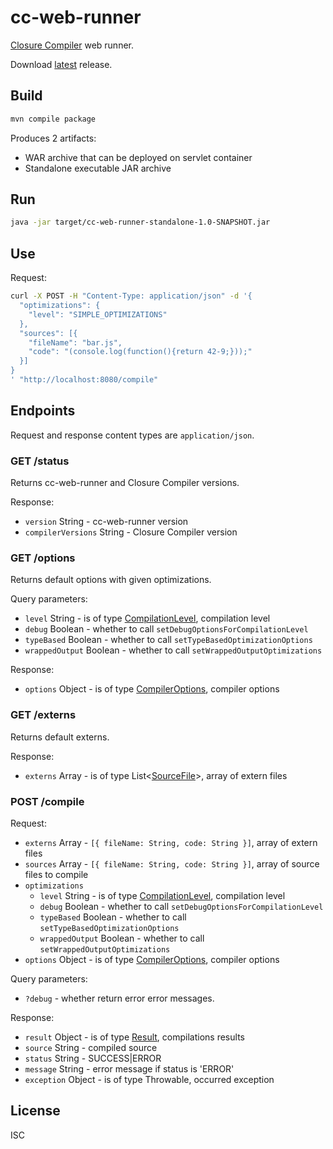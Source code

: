 # cc-web-runner

[Closure Compiler](https://developers.google.com/closure/compiler/) web runner.

Download [latest](https://github.com/monai/cc-web-runner/releases) release.

## Build

```bash
mvn compile package
```

Produces 2 artifacts:

- WAR archive that can be deployed on servlet container
- Standalone executable JAR archive

## Run

```bash
java -jar target/cc-web-runner-standalone-1.0-SNAPSHOT.jar
```

## Use

Request:

```bash
curl -X POST -H "Content-Type: application/json" -d '{
  "optimizations": {
    "level": "SIMPLE_OPTIMIZATIONS"
  },
  "sources": [{
    "fileName": "bar.js",
    "code": "(console.log(function(){return 42-9;}));"
  }]
}
' "http://localhost:8080/compile"
```

## Endpoints

Request and response content types are `application/json`.

### GET /status

Returns cc-web-runner and Closure Compiler versions.

Response:

- `version` String - cc-web-runner version
- `compilerVersions` String - Closure Compiler version

### GET /options

Returns default options with given optimizations.

Query parameters:

- `level` String - is of type [CompilationLevel](https://github.com/google/closure-compiler/blob/29bbd198f0bf4967e4f406674b3eaf302a1f16a4/src/com/google/javascript/jscomp/CompilationLevel.java), compilation level
- `debug` Boolean - whether to call `setDebugOptionsForCompilationLevel`
- `typeBased` Boolean - whether to call `setTypeBasedOptimizationOptions`
- `wrappedOutput` Boolean - whether to call `setWrappedOutputOptimizations`

Response:

- `options` Object - is of type [CompilerOptions](https://github.com/google/closure-compiler/blob/v20160208/src/com/google/javascript/jscomp/CompilerOptions.java), compiler options

### GET /externs

Returns default externs.

Response:

- `externs` Array - is of type List&lt;[SourceFile](https://github.com/google/closure-compiler/blob/master/src/com/google/javascript/jscomp/SourceFile.java)&gt;, array of extern files

### POST /compile

Request:

- `externs` Array - `[{ fileName: String, code: String }]`, array of extern files
- `sources` Array - `[{ fileName: String, code: String }]`, array of source files to compile
- `optimizations`
  - `level` String - is of type [CompilationLevel](https://github.com/google/closure-compiler/blob/29bbd198f0bf4967e4f406674b3eaf302a1f16a4/src/com/google/javascript/jscomp/CompilationLevel.java), compilation level
  - `debug` Boolean - whether to call `setDebugOptionsForCompilationLevel`
  - `typeBased` Boolean - whether to call `setTypeBasedOptimizationOptions`
  - `wrappedOutput` Boolean - whether to call `setWrappedOutputOptimizations`
- `options` Object - is of type [CompilerOptions](https://github.com/google/closure-compiler/blob/v20160208/src/com/google/javascript/jscomp/CompilerOptions.java), compiler options

Query parameters:

- `?debug` - whether return error error messages.

Response:

- `result` Object - is of type [Result](https://github.com/google/closure-compiler/blob/v20160208/src/com/google/javascript/jscomp/Result.java), compilations results
- `source` String - compiled source
- `status` String - SUCCESS|ERROR
- `message` String - error message if status is 'ERROR'
- `exception` Object - is of type Throwable, occurred exception

## License

ISC

